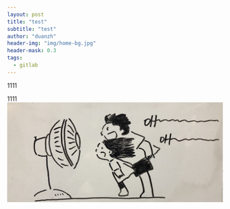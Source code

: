 ```yaml
---
layout: post
title: "test"
subtitle: "test"
author: "duanzh"
header-img: "img/home-bg.jpg"
header-mask: 0.3
tags:
  - gitlab
---
```


1111

1111
![image.png](img/home-bg.jpg)
